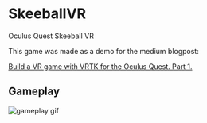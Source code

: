 # SkeeballVR
Oculus Quest Skeeball VR

This game was made as a demo for the medium blogpost:

[Build a VR game with VRTK for the Oculus Quest. Part 1.](https://medium.com/@handspringer/build-a-vr-game-with-vrtk-for-the-oculus-quest-part-1-9cf9f767f109)

## Gameplay

![gameplay gif](/Resources/gameplay.gif)
